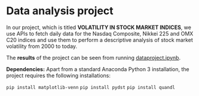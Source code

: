# Data analysis project

In our project, which is titled **VOLATILITY IN STOCK MARKET INDICES**, we use APIs to fetch daily data for the Nasdaq Composite, Nikkei 225 and OMX C20 indices and use them to perform a descriptive analysis of stock market volatility from 2000 to today.

The **results** of the project can be seen from running [dataproject.ipynb](dataproject.ipynb).

**Dependencies:** Apart from a standard Anaconda Python 3 installation, the project requires the following installations:

``pip install matplotlib-venn``
``pip install pydst``
``pip install quandl``